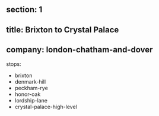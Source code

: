 ﻿section: 1
----
title: Brixton to Crystal Palace
----
company: london-chatham-and-dover
----
stops:
- brixton
- denmark-hill
- peckham-rye
- honor-oak
- lordship-lane
- crystal-palace-high-level
